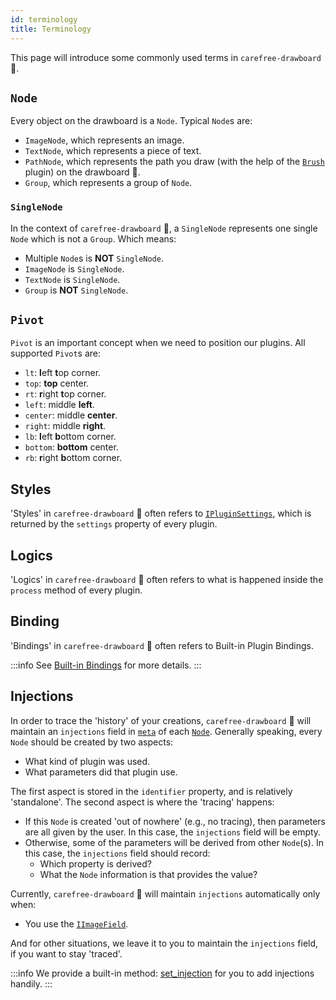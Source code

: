 ```yaml
---
id: terminology
title: Terminology
---
```


This page will introduce some commonly used terms in `carefree-drawboard` 🎨.

## `Node`

Every object on the drawboard is a `Node`. Typical `Node`s are:

* `ImageNode`, which represents an image.
* `TextNode`, which represents a piece of text.
* `PathNode`, which represents the path you draw (with the help of the [`Brush`](/docs/user-guides/features#sketch) plugin) on the drawboard 🎨.
* `Group`, which represents a group of `Node`.

### `SingleNode`

In the context of `carefree-drawboard` 🎨, a `SingleNode` represents one single `Node` which is not a `Group`. Which means:

* Multiple `Node`s is **NOT** `SingleNode`.
* `ImageNode` is `SingleNode`.
* `TextNode` is `SingleNode`.
* `Group` is **NOT** `SingleNode`.

## `Pivot`

`Pivot` is an important concept when we need to position our plugins. All supported `Pivot`s are:

* `lt`: **l**eft **t**op corner.
* `top`: **top** center.
* `rt`: **r**ight **t**op corner.
* `left`: middle **left**.
* `center`: middle **center**.
* `right`: middle **right**.
* `lb`: **l**eft **b**ottom corner.
* `bottom`: **bottom** center.
* `rb`: **r**ight **b**ottom corner.

## Styles

'Styles' in `carefree-drawboard` 🎨 often refers to [`IPluginSettings`](/docs/plugins#ipluginsettings), which is returned by the `settings` property of every plugin.

## Logics

'Logics' in `carefree-drawboard` 🎨 often refers to what is happened inside the `process` method of every plugin.

## Binding

'Bindings' in `carefree-drawboard` 🎨 often refers to Built-in Plugin Bindings.

:::info
See [Built-in Bindings](/docs/plugins#built-in-bindings) for more details.
:::

## Injections

In order to trace the 'history' of your creations, `carefree-drawboard` 🎨 will maintain an `injections` field in [`meta`](/docs/user-guides/features#meta) of each [`Node`](#node). Generally speaking, every `Node` should be created by two aspects:

* What kind of plugin was used.
* What parameters did that plugin use.

The first aspect is stored in the `identifier` property, and is relatively 'standalone'. The second aspect is where the 'tracing' happens:

* If this `Node` is created 'out of nowhere' (e.g., no tracing), then parameters are all given by the user. In this case, the `injections` field will be empty.
* Otherwise, some of the parameters will be derived from other `Node`(s). In this case, the `injections` field should record:
  * Which property is derived?
  * What the `Node` information is that provides the value?

Currently, `carefree-drawboard` 🎨 will maintain `injections` automatically only when:

* You use the [`IImageField`](/docs/api-reference/IPluginInfo#iimagefield).

And for other situations, we leave it to you to maintain the `injections` field, if you want to stay 'traced'.

:::info
We provide a built-in method: [set_injection](/docs/api-reference/Built-in-Methods#set_injection) for you to add injections handily.
:::
